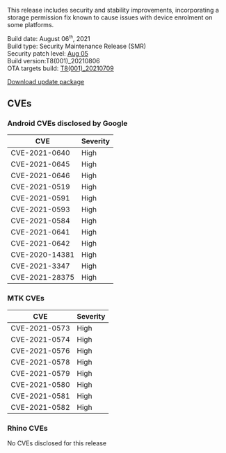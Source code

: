 This release includes security and stability improvements, incorporating a storage permission fix known to cause issues with device enrolment on some platforms.

Build date: August 06<sup><small>th</small></sup>, 2021  
Build type: Security Maintenance Release (SMR)  
Security patch level: [Aug 05](https://source.android.com/security/bulletin/2021-08-01)  
Build version:T8(001)_20210806  
OTA targets build: [T8(001)_20210709](/security/releases/t8/t8-001_20210709)

<i class="far fa-cloud-download-alt"></i> [Download update package](https://android.googleapis.com/packages/ota-api/package/015adb92174f11b85750afb59d4a8daf572158e3.zip)

## CVEs
### Android CVEs disclosed by Google

| **CVE** | **Severity** |
|---------|--------------|
| CVE-2021-0640 | High |
| CVE-2021-0645 | High |
| CVE-2021-0646 | High |
| CVE-2021-0519 | High |
| CVE-2021-0591 | High |
| CVE-2021-0593 | High |
| CVE-2021-0584 | High |
| CVE-2021-0641 | High |
| CVE-2021-0642 | High |
| CVE-2020-14381 | High |
| CVE-2021-3347 | High |
| CVE-2021-28375 | High |


### MTK CVEs

| **CVE** | **Severity** |
|---------|--------------|
| CVE-2021-0573 | High |
| CVE-2021-0574 | High |
| CVE-2021-0576 | High |
| CVE-2021-0578 | High |
| CVE-2021-0579 | High |
| CVE-2021-0580 | High |
| CVE-2021-0581 | High |
| CVE-2021-0582 | High |

### Rhino CVEs
No CVEs disclosed for this release
